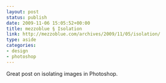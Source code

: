 ```yaml
---
layout: post
status: publish
date: 2009-11-06 15:05:52+00:00
title: mezzoblue § Isolation
link: http://mezzoblue.com/archives/2009/11/05/isolation/
type: aside
categories:
- design
- photoshop
---
```


Great post on isolating images in Photoshop.
